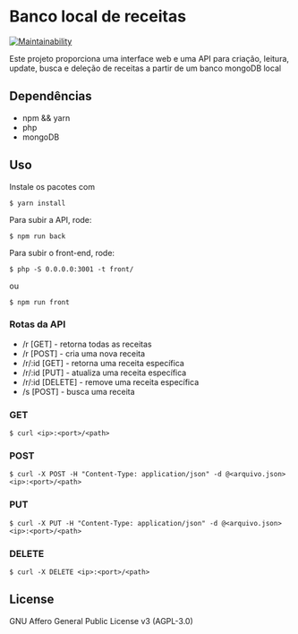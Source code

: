 # Banco local de receitas

[![Maintainability](https://api.codeclimate.com/v1/badges/7c5cb9160e27f5ba92f8/maintainability)](https://codeclimate.com/github/miguel-faggioni/receitas/maintainability)

Este projeto proporciona uma interface web e uma API para criação, leitura, update, busca e deleção de receitas a partir de um banco mongoDB local

## Dependências

  - npm && yarn
  - php
  - mongoDB
  
## Uso

Instale os pacotes com

`$ yarn install`

Para subir a API, rode:

`$ npm run back`

Para subir o front-end, rode:

`$ php -S 0.0.0.0:3001 -t front/`

ou

`$ npm run front`

### Rotas da API

  - /r [GET]        - retorna todas as receitas
  - /r [POST]       - cria uma nova receita
  - /r/:id [GET]    - retorna uma receita específica
  - /r/:id [PUT]    - atualiza uma receita específica
  - /r/:id [DELETE] - remove uma receita específica
  - /s [POST]       - busca uma receita

### GET

`$ curl <ip>:<port>/<path>`

### POST

`$ curl -X POST -H "Content-Type: application/json" -d @<arquivo.json> <ip>:<port>/<path>`

### PUT

`$ curl -X PUT -H "Content-Type: application/json" -d @<arquivo.json> <ip>:<port>/<path>`

### DELETE

`$ curl -X DELETE <ip>:<port>/<path>`

## License

GNU Affero General Public License v3 (AGPL-3.0)

